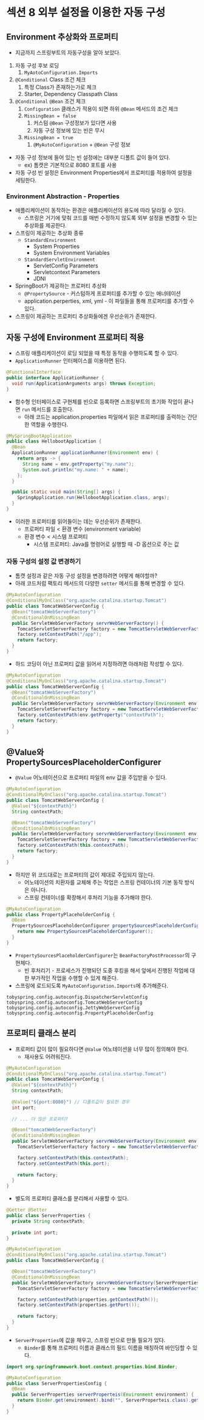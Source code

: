 # 섹션 8 외부 설정을 이용한 자동 구성

## Environment 추상화와 프로퍼티

- 지금까지 스프링부트의 자동구성을 알아 보았다.

1. 자동 구성 후보 로딩
    1. `MyAotoConfiguration.Imports`
2. `@Conditional` Class 조건 체크
    1. 특정 Class가 존재하는가로 체크
    2. Starter, Dependency Classpath Class
3. `@Conditional` `@Bean` 조건 체크
    1. `Configuration` 클래스가 적용이 되면 하위 `@Bean` 메서드의 조건 체크
    2. `MissingBean = false`
        1. 커스텀 `@Bean` 구성정보가 있다면 사용
        2. 자동 구성 정보에 있는 빈은 무시
    3. `MissingBean = true`
        1. `@MyAutoConfiguration` + `@Bean` 구성 정보

- 자동 구성 정보에 들어 있는 빈 설정에는 대부분 디폴트 값이 들어 있다.
    - ex) 톰캣은 기본적으로 8080 포트를 사용
- 자동 구성 빈 설정은 Environment Properties에서 프로퍼티를 적용하여 설정을 세팅한다.

### Environment Abstraction - Properties

- 애플리케이션이 동작하는 환경은 애플리케이션의 용도에 따라 달라질 수 있다.
    - 스프링은 거기에 맞춰 코드를 매번 수정하지 않도록 외부 설정을 변경할 수 있는 추상화를 제공한다.
- 스프링이 제공하는 추상화 종류
    - `StandardEnvironment`
        - System Properties
        - System Environment Variables
    - `StandardServletEnvironment`
        - ServletConfig Parameters
        - Servletcontext Parameters
        - JDNI
- SpringBoot가 제공하는 프로퍼티 추상화
    - `@PropertySource` - 커스텀하게 프로퍼티를 추가할 수 있는 애너테이션
    - application.perperties, xml, yml - 이 파일들을 통해 프로퍼티를 추가할 수 있다.
- 스프링이 제공하는 프로퍼티 추상화들에겐 우선순위가 존재한다.

## 자동 구성에 Environment 프로퍼티 적용

- 스프링 애플리케이션이 로딩 되었을 때 특정 동작을 수행하도록 할 수 있다.
- `ApplicationRunner` 인터페이스를 이용하면 된다.

```java
@FunctionalInterface
public interface ApplicationRunner {
  void run(ApplicationArguments args) throws Exception;
}
```

- 함수형 인터페이스로 구현체를 빈으로 등록하면 스프링부트의 초기화 작업이 끝나면 `run` 메서드를 호출한다.
    - 아래 코드는 application.properties 파일에서 읽은 프로퍼티를 출력하는 간단한 역할을 수행한다.

```java
@MySpringBootApplication
public class HellobootApplication {
  @Bean
  ApplicationRunner applicationRunner(Environment env) {
    return args -> {
      String name = env.getProperty("my.name");
      System.out.println("my.name: " + name);
    };
  }

  public static void main(String[] args) {
    SpringApplication.run(HellobootApplication.class, args);
  }
}
```

- 이러한 프로퍼티를 읽어들이는 데는 우선순위가 존재한다.
    - 프로퍼티 파일 < 환경 변수 (environment variable)
    - 환경 변수 < 시스템 프로퍼티
        - 시스템 프로퍼티: Java를 명령어로 실행할 때 -D 옵션으로 주는 값

### 자동 구성의 설정 값 변경하기

- 톰캣 설정과 같은 자동 구성 설정을 변경하려면 어떻게 해야할까?
- 아래 코드처럼 팩토리 메서드의 다양한 `setter` 메서드를 통해 변경할 수 있다.

```java
@MyAutoConfiguration
@ConditionalMyOnClass("org.apache.catalina.startup.Tomcat")
public class TomcatWebServerConfig {
  @Bean("tomcatWebServerFactory")
  @ConditionalOnMissingBean
  public ServletWebServerFactory servrWebServerFactory() {
    TomcatServletServerFactory factory = new TomcatServletWebServerFactory();
    factory.setContextPath("/app");
    return factory;
  }
}
```

- 하드 코딩이 아닌 프로퍼티 값을 읽어서 지정하려면 아래처럼 작성할 수 있다.

```java
@MyAutoConfiguration
@ConditionalMyOnClass("org.apache.catalina.startup.Tomcat")
public class TomcatWebServerConfig {
  @Bean("tomcatWebServerFactory")
  @ConditionalOnMissingBean
  public ServletWebServerFactory servrWebServerFactory(Environment env) {
    TomcatServletServerFactory factory = new TomcatServletWebServerFactory();
    factory.setContextPath(env.getProperty("contextPath");
    return factory;
  }
}
```

## @Value와 PropertySourcesPlaceholderConfigurer

- `@Value` 어노테이션으로 프로퍼티 파일의 env 값을 주입받을 수 있다.

```java
@MyAutoConfiguration
@ConditionalMyOnClass("org.apache.catalina.startup.Tomcat")
public class TomcatWebServerConfig {
  @Value("${contextPath}")
  String contextPath;

  @Bean("tomcatWebServerFactory")
  @ConditionalOnMissingBean
  public ServletWebServerFactory servrWebServerFactory(Environment env) {
    TomcatServletServerFactory factory = new TomcatServletWebServerFactory();
    factory.setContextPath(this.contextPath);
    return factory;
  }
}
```

- 하지만 위 코드대로는 프로퍼티의 값이 제대로 주입되지 않는다.
    - 어노테이션의 치환자를 교체해 주는 작업은 스프링 컨테이너의 기본 동작 방식은 아니다.
    - 스프링 컨테이너를 확장해서 후처리 기능을 추가해야 한다.

```java
@MyAutoConfiguration
public class PropertyPlaceholderConfig {
  @Bean
  PropertySourcesPlaceholderConfigurer propertySourcesPlaceholderConfigurer() {
    return new PropertySourcesPlaceholderConfigurer();
  }
}
```

- `PropertySourcesPlaceholderConfigurer`는 `BeanFactoryPostProcessor`의 구현체다.
    - 빈 후처리기 - 프로세스가 진행되던 도중 후킹을 해서 앞에서 진행된 작업에 대한 부가적인 작업을 수행할 수 있게 해준다.
- 스프링에 로드되도록 `MyAutoConfiguration.Imports`에 추가해준다.

```
tobyspring.config.autoconfig.DispatcherServletConfig
tobyspring.config.autoconfig.TomcatWebServerConfig
tobyspring.config.autoconfig.JettyWebServerConfig
tobyspring.config.autoconfig.PropertyPlaceholderConfig
```

## 프로퍼티 클래스 분리

- 프로퍼티 값이 많이 필요하다면 `@Value` 어노테이션을 너무 많이 정의해야 한다.
    - 재사용도 어려워진다.

```java
@MyAutoConfiguration
@ConditionalMyOnClass("org.apache.catalina.startup.Tomcat")
public class TomcatWebServerConfig {
  @Value("${contextPath}")
  String contextPath;
  
  @Value("${port:8080}") // 디폴트값이 필요한 경우
  int port;
  
  // ... 더 많은 프로퍼티?

  @Bean("tomcatWebServerFactory")
  @ConditionalOnMissingBean
  public ServletWebServerFactory servrWebServerFactory(Environment env) {
    TomcatServletServerFactory factory = new TomcatServletWebServerFactory();

    factory.setContextPath(this.contextPath);
    factory.setContextPath(this.port);
    
    return factory;
  }
}
```

- 별도의 프로퍼티 클래스를 분리해서 사용할 수 있다.

```java
@Getter @Setter
public class ServerProperties {
  private String contextPath;
  
  private int port;
}
```

```java
@MyAutoConfiguration
@ConditionalMyOnClass("org.apache.catalina.startup.Tomcat")
public class TomcatWebServerConfig {

  @Bean("tomcatWebServerFactory")
  @ConditionalOnMissingBean
  public ServletWebServerFactory servrWebServerFactory(ServerProperties properties) {
    TomcatServletServerFactory factory = new TomcatServletWebServerFactory();

    factory.setContextPath(properties.getContextPath());
    factory.setContextPath(properties.getPort());
    
    return factory;
  }
}
```

- `ServerProperties`에 값을 채우고, 스프링 빈으로 만들 필요가 있다.
    - `Binder`를 통해 프로퍼티 이름과 클래스의 필드 이름을 매칭하여 바인딩할 수 있다.

```java
import org.springframework.boot.context.properties.bind.Binder;

@MyAutoConfiguration
public class ServerPropertiesConfig {
  @Bean
  public ServerProperties serverProperteis(Environment environment) {
    return Binder.get(environment).bind("", ServerProperteis.class).get();
  }
}
```
